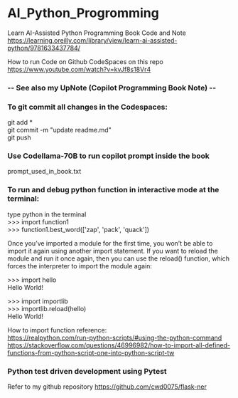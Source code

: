 # AI_Python_Progromming
Learn AI-Assisted Python Programming Book Code and Note  
https://learning.oreilly.com/library/view/learn-ai-assisted-python/9781633437784/  


How to run Code on Github CodeSpaces on this repo    
https://www.youtube.com/watch?v=kvJf8s18Vr4   

### -- See also my UpNote (Copilot Programming Book Note) --   

### To git commit all changes in the Codespaces:   
git add *  
git commit -m "update readme.md"  
git push    


### Use Codellama-70B to run copilot prompt inside the book  
prompt_used_in_book.txt  


### To run and debug python function in interactive mode at the terminal:  
type python in the terminal  
\>>> import function1  
\>>> function1.best_word(['zap', 'pack', 'quack'])   

Once you’ve imported a module for the first time, you won’t be able to import it again using another import statement. If you want to reload the module and run it once again, then you can use the reload() function, which forces the interpreter to import the module again:    

\>>> import hello  
Hello World!  

\>>> import importlib  
\>>> importlib.reload(hello)  
Hello World!  
  
How to import function reference:     
https://realpython.com/run-python-scripts/#using-the-python-command  
https://stackoverflow.com/questions/46996982/how-to-import-all-defined-functions-from-python-script-one-into-python-script-tw  

### Python test driven development using Pytest  
Refer to my github repository https://github.com/cwd0075/flask-ner  






